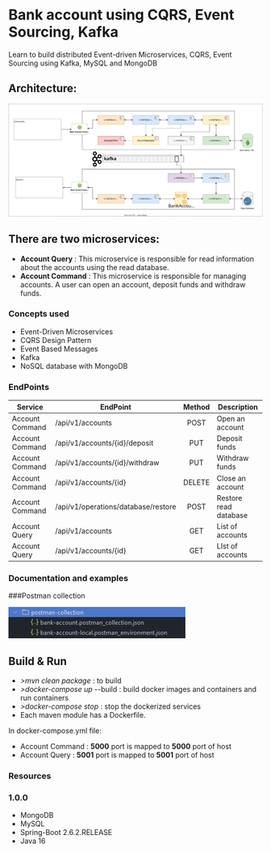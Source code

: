 # Bank account using CQRS, Event Sourcing, Kafka

Learn to build distributed Event-driven Microservices, CQRS, Event Sourcing using Kafka, MySQL and MongoDB

## Architecture:
![Alt text](assets/bank-account-architecture.svg?raw=true "Bank Account Architecture")


## There are two microservices:

- **Account Query** : This microservice is responsible for read information about the accounts using the read database.
- **Account Command** : This microservice is responsible for managing accounts. A user can open an account, deposit funds and withdraw funds.

### Concepts used ###
- Event-Driven Microservices
- CQRS Design Pattern
- Event Based Messages
- Kafka
- NoSQL database with MongoDB

### EndPoints ###

| Service         | EndPoint                            | Method | Description           |
|-----------------|-------------------------------------|:------:|-----------------------|
| Account Command | /api/v1/accounts                    |  POST  | Open an account       |
| Account Command | /api/v1/accounts/{id}/deposit       |  PUT   | Deposit funds         |
| Account Command | /api/v1/accounts/{id}/withdraw      |  PUT   | Withdraw funds        |
| Account Command | /api/v1/accounts/{id}               | DELETE | Close an account      |
| Account Command | /api/v1/operations/database/restore |  POST  | Restore read database |
| Account Query   | /api/v1/accounts                    |  GET   | List of accounts      |
| Account Query   | /api/v1/accounts/{id}               |  GET   | LIst of accounts      |

### Documentation and examples ###

###Postman collection

![Alt text](assets/postman-collection-folder.png?raw=true "Postman collection folder")

## Build & Run

- *>mvn clean package* : to build
- *>docker-compose up* --build : build docker images and containers and run containers
- *>docker-compose stop* : stop the dockerized services
- Each maven module has a Dockerfile.

In docker-compose.yml file:

- Account Command : **__5000__** port is mapped to **__5000__** port of host
- Account Query : **__5001__** port is mapped to **__5001__** port of host

### Resources


### 1.0.0

- MongoDB
- MySQL
- Spring-Boot 2.6.2.RELEASE
- Java 16